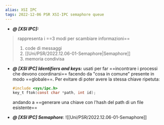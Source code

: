 ```yaml
---
alias: XSI IPC
tags: 2022-12-06 PSR XSI-IPC semaphore queue
---
```


- ***@ [XSI IPC]:***
> rappresenta i ==3 modi per scambiare informazioni==
> 1. code di messaggi
> 2. [[Uni/PSR/2022.12.06-01-Semaphore|Semaphore]]
> 3. memoria condivisa
<!--ID: 1670436120050-->


- ***@ [XSI IPC] Identifiers and keys:***
	usati per far ==incontrare i processi che devono coordinarsi== facendo da "cosa in comune" presente in modo ==globale==. Per evitare di poter avere la stessa chiave ripetuta:

	```c
	#include <sys/ipc.h>  
	key_t ftok(const char *path, int id);
	```

	andando a ==generare una chiave con l'hash del path di un file esistente==
<!--ID: 1670484616727-->




- ***@ [XSI IPC] Semaphore***:
	![[Uni/PSR/2022.12.06-01-Semaphore]]
